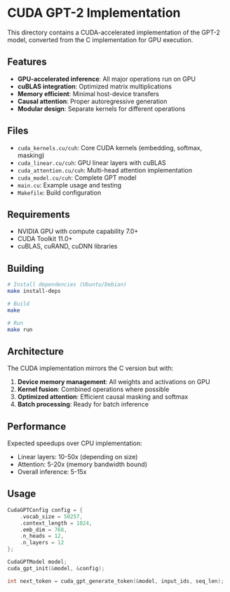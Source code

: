 # CUDA GPT-2 Implementation

This directory contains a CUDA-accelerated implementation of the GPT-2 model, converted from the C implementation for GPU execution.

## Features

- **GPU-accelerated inference**: All major operations run on GPU
- **cuBLAS integration**: Optimized matrix multiplications
- **Memory efficient**: Minimal host-device transfers
- **Causal attention**: Proper autoregressive generation
- **Modular design**: Separate kernels for different operations

## Files

- `cuda_kernels.cu/cuh`: Core CUDA kernels (embedding, softmax, masking)
- `cuda_linear.cu/cuh`: GPU linear layers with cuBLAS
- `cuda_attention.cu/cuh`: Multi-head attention implementation
- `cuda_model.cu/cuh`: Complete GPT model
- `main.cu`: Example usage and testing
- `Makefile`: Build configuration

## Requirements

- NVIDIA GPU with compute capability 7.0+
- CUDA Toolkit 11.0+
- cuBLAS, cuRAND, cuDNN libraries

## Building

```bash
# Install dependencies (Ubuntu/Debian)
make install-deps

# Build
make

# Run
make run
```

## Architecture

The CUDA implementation mirrors the C version but with:

1. **Device memory management**: All weights and activations on GPU
2. **Kernel fusion**: Combined operations where possible
3. **Optimized attention**: Efficient causal masking and softmax
4. **Batch processing**: Ready for batch inference

## Performance

Expected speedups over CPU implementation:
- Linear layers: 10-50x (depending on size)
- Attention: 5-20x (memory bandwidth bound)
- Overall inference: 5-15x

## Usage

```cpp
CudaGPTConfig config = {
    .vocab_size = 50257,
    .context_length = 1024,
    .emb_dim = 768,
    .n_heads = 12,
    .n_layers = 12
};

CudaGPTModel model;
cuda_gpt_init(&model, &config);

int next_token = cuda_gpt_generate_token(&model, input_ids, seq_len);
```